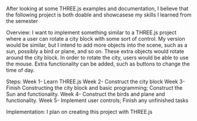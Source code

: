 After looking at some THREE.js examples and documentation, I believe that the following project is both doable and showcasese my skills I learned from the semester

Overview:
I want to implement something similar to a THREE.js project where a user can rotate a city block with some sort of control. My version would be similar, but I intend to add more objects into the scene, such as a sun, possibly a bird or plane, and so on. These extra objects would rotate around the city block. In order to rotate the city, users would be able to use the mouse. Extra functionality can be added, such as buttons to change the time of day.

Steps:
Week 1- Learn THREE.js
Week 2- Construct the city block
Week 3- Finish Constructing the city block and basic programming; Construct the Sun and functionality.
Week 4- Construct the birds and plane and functionality.
Week 5- Implement user controls; Finish any unfinished tasks

Implementation:
I plan on creating this project with THREE.js
